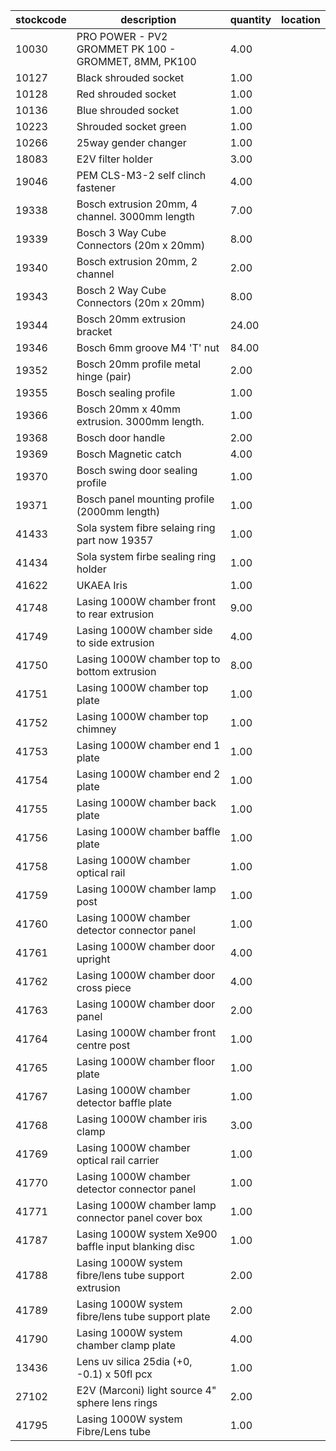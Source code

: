 |stockcode|description|quantity|location|
|---------|-----------|--------|--------|
|10030|PRO POWER - PV2 GROMMET PK 100 - GROMMET, 8MM, PK100|4.00||
|10127|Black shrouded socket|1.00||
|10128|Red shrouded socket|1.00||
|10136|Blue shrouded socket|1.00||
|10223|Shrouded socket green|1.00||
|10266|25way gender changer|1.00||
|18083|E2V filter holder|3.00||
|19046|PEM CLS-M3-2 self clinch fastener|4.00||
|19338|Bosch extrusion 20mm, 4 channel. 3000mm length|7.00||
|19339|Bosch 3 Way Cube Connectors (20m x 20mm)|8.00||
|19340|Bosch extrusion 20mm, 2 channel|2.00||
|19343|Bosch 2 Way Cube Connectors (20m x 20mm)|8.00||
|19344|Bosch 20mm extrusion bracket|24.00||
|19346|Bosch 6mm groove M4 'T' nut|84.00||
|19352|Bosch 20mm profile metal hinge (pair)|2.00||
|19355|Bosch sealing profile|1.00||
|19366|Bosch 20mm x 40mm extrusion.  3000mm length.|1.00||
|19368|Bosch door handle|2.00||
|19369|Bosch Magnetic catch|4.00||
|19370|Bosch swing door sealing profile|1.00||
|19371|Bosch panel mounting profile (2000mm length)|1.00||
|41433|Sola system fibre selaing ring part now 19357|1.00||
|41434|Sola system firbe sealing ring holder|1.00||
|41622|UKAEA Iris|1.00||
|41748|Lasing 1000W chamber front to rear extrusion|9.00||
|41749|Lasing 1000W chamber side to side extrusion|4.00||
|41750|Lasing 1000W chamber top to bottom extrusion|8.00||
|41751|Lasing 1000W chamber top plate|1.00||
|41752|Lasing 1000W chamber top chimney|1.00||
|41753|Lasing 1000W chamber end 1 plate|1.00||
|41754|Lasing 1000W chamber end 2 plate|1.00||
|41755|Lasing 1000W chamber back plate|1.00||
|41756|Lasing 1000W chamber baffle plate|1.00||
|41758|Lasing 1000W chamber optical rail|1.00||
|41759|Lasing 1000W chamber lamp post|1.00||
|41760|Lasing 1000W chamber detector connector panel|1.00||
|41761|Lasing 1000W chamber door upright|4.00||
|41762|Lasing 1000W chamber door cross piece|4.00||
|41763|Lasing 1000W chamber door panel|2.00||
|41764|Lasing 1000W chamber front centre post|1.00||
|41765|Lasing 1000W chamber floor plate|1.00||
|41767|Lasing 1000W chamber detector baffle plate|1.00||
|41768|Lasing 1000W chamber iris clamp|3.00||
|41769|Lasing 1000W chamber optical rail carrier|1.00||
|41770|Lasing 1000W chamber detector connector panel|1.00||
|41771|Lasing 1000W chamber lamp connector panel cover box|1.00||
|41787|Lasing 1000W system Xe900 baffle input blanking disc|1.00||
|41788|Lasing 1000W system fibre/lens tube support extrusion|2.00||
|41789|Lasing 1000W system fibre/lens tube support plate|2.00||
|41790|Lasing 1000W system chamber clamp plate|4.00||
|13436|Lens uv silica 25dia (+0, -0.1) x 50fl pcx|1.00||
|27102|E2V (Marconi) light source 4" sphere lens rings|2.00||
|41795|Lasing 1000W system Fibre/Lens tube|1.00||
